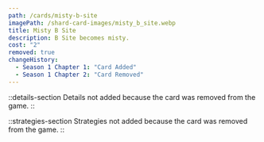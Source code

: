 ```yaml
---
path: /cards/misty-b-site
imagePath: /shard-card-images/misty_b_site.webp
title: Misty B Site
description: B Site becomes misty.
cost: "2"
removed: true
changeHistory:
  - Season 1 Chapter 1: "Card Added"
  - Season 1 Chapter 2: "Card Removed"
---
```


::details-section
Details not added because the card was removed from the game.
::

::strategies-section
Strategies not added because the card was removed from the game.
::
